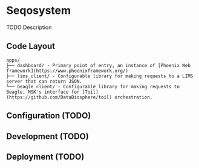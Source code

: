 # Seqosystem
TODO Description

## Code Layout
```
apps/
├── dashboard/ - Primary point of entry, an instance of [Phoenix Web framework](https://www.phoenixframework.org/)
├── lims_client/ - Configurable library for making requests to a LIMS server that can return JSON.
└── beagle_client/ - Configurable library for making requests to Beagle, MSK's interface for [Toil](https://github.com/DataBiosphere/toil) orchestration.
```

## Configuration (TODO)
## Development (TODO)
## Deployment (TODO)
